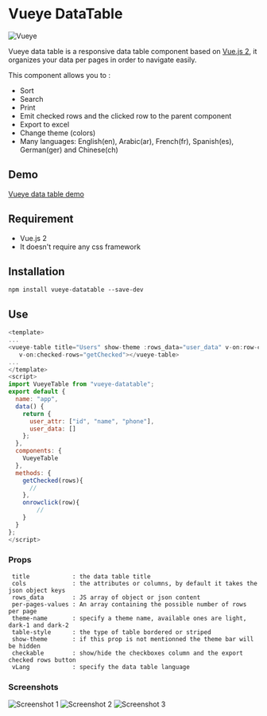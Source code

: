 # Vueye DataTable
![Vueye](https://raw.githubusercontent.com/boussadjra/vueye-table/master/src/assets/vueye.png )

Vueye data table is a responsive data table component based on [Vue.js 2](http://vuejs.org), it organizes 
your data per pages in order to navigate easily.

This component allows you to :

* Sort
* Search
* Print 
* Emit checked rows and the clicked row to the parent component 
* Export to excel 
* Change theme (colors)
* Many languages: English(en), Arabic(ar), French(fr), Spanish(es), German(ger) and Chinese(ch) 

## Demo
 [Vueye data table demo](https://boussadjra.github.io/vueye-table/)
## Requirement
 * Vue.js 2
 * It doesn't require any css framework
## Installation
```
npm install vueye-datatable --save-dev
```
## Use

```js
<template>
...
<vueye-table title="Users" show-theme :rows_data="user_data" v-on:row-clikc="onrowclick" 
   v-on:checked-rows="getChecked"></vueye-table>
...
</template>
<script>
import VueyeTable from "vueye-datatable";
export default {
  name: "app",
  data() {
    return {
      user_attr: ["id", "name", "phone"],
      user_data: []
    };
  },
  components: {
    VueyeTable
  },
  methods: {
    getChecked(rows){
      //
    },
    onrowclick(row){
        //
    }
  }
};
</script>

```
### Props 

```
 title            : the data table title
 cols             : the attributes or columns, by default it takes the json object keys
 rows_data        : JS array of object or json content
 per-pages-values : An array containing the possible number of rows per page 
 theme-name       : specify a theme name, available ones are light, dark-1 and dark-2 
 table-style      : the type of table bordered or striped
 show-theme       : if this prop is not mentionned the theme bar will be hidden
 checkable        : show/hide the checkboxes column and the export checked rows button
 vLang            : specify the data table language
```

### Screenshots

![Screenshot 1](https://raw.githubusercontent.com/boussadjra/vueye-table/blob/master/src/assets/scrshot1.png )
![Screenshot 2](https://raw.githubusercontent.com/boussadjra/vueye-table/blob/master/src/assets/scrshot2.png )
![Screenshot 3](https://raw.githubusercontent.com/boussadjra/vueye-table/blob/master/src/assets/scrshot3.png )